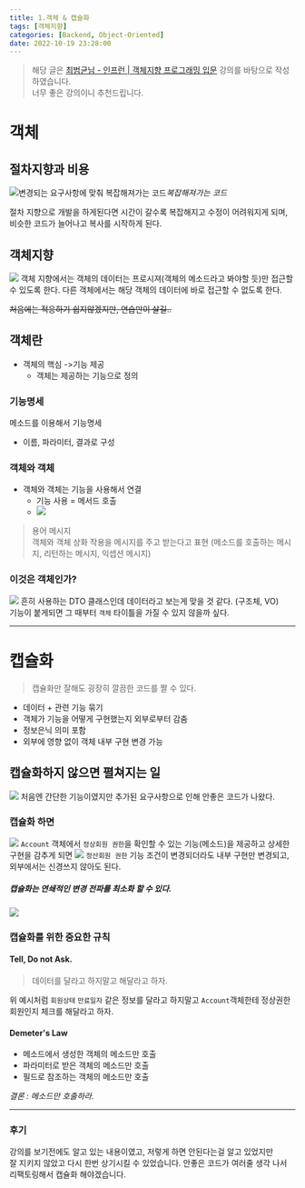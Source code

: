 ```yaml
---
title: 1.객체 & 캡슐화
tags: [객체지향]
categories: [Backend, Object-Oriented]
date: 2022-10-19 23:28:00
---
```


> 해당 글은 [최범균님 - 인프런 | 객체지향 프로그래밍 입문](https://www.inflearn.com/course/%EA%B0%9D%EC%B2%B4-%EC%A7%80%ED%96%A5-%ED%94%84%EB%A1%9C%EA%B7%B8%EB%9E%98%EB%B0%8D-%EC%9E%85%EB%AC%B8/dashboard) 강의를 바탕으로 작성하였습니다.   
> 너무 좋은 강의이니 추천드립니다.

# 객체
## 절차지향과 비용
![변경되는 요구사항에 맞춰 복잡해져가는 코드](/assets/img/Screen%20Shot%202022-10-19%20at%2023.27.02.png)_복잡해져가는 코드_

절차 지향으로 개발을 하게된다면 시간이 갈수록 복잡해지고 수정이 어려워지게 되며, 비슷한 코드가 늘어나고 복사를 시작하게 된다.

## 객체지향

![](/assets/img/Screen%20Shot%202022-10-19%20at%2023.31.40.png)
객체 지향에서는 객체의 데이터는 프로시져(객체의 메소드라고 봐야할 듯)만 접근할 수 있도록 한다.
다른 객체에서는 해당 객체의 데이터에 바로 접근할 수 없도록 한다.

~~처음에는 적응하기 쉽지않겠지만, 연습만이 살길..~~

## 객체란
- 객체의 핵심 ->기능 제공
	- 객체는 제공하는 기능으로 정의

### 기능명세
메소드를 이용해서 기능명세
- 이름, 파라미터, 결과로 구성

### 객체와 객체
- 객체와 객체는 기능을 사용해서 연결
	- 기능 사용 = 메서드 호출
	- ![](/assets/img/Screen%20Shot%202022-10-19%20at%2023.36.38.png)

> 용어 메시지   
> 객체와 객체 상화 작용을 메시지를 주고 받는다고 표현 (메소드를 호출하는 메시지, 리턴하는 메시지, 익셉션 메시지) 

### 이것은 객체인가?
![](/assets/img/Screen%20Shot%202022-10-19%20at%2023.38.58.png)
흔히 사용하는 DTO 클래스인데 데이터라고 보는게 맞을 것 같다. (구조체, VO)   
기능이 붙게되면 그 때부터 `객체` 타이틀을 가질 수 있지 않을까 싶다.

---
# 캡슐화
> 캡슐화만 잘해도 굉장히 깔끔한 코드를 짤 수 있다.

- 데이터  + 관련 기능 묶기
- 객체가 기능을 어떻게 구현했는지 외부로부터 감춤
- 정보은닉 의미 포함
- 외부에 영향 없이 객체 내부 구현 변경 가능

## 캡슐화하지 않으면 펼쳐지는 일
![](/assets/img/Screen%20Shot%202022-10-19%20at%2023.43.34.png)
처음엔 간단한 기능이였지만 추가된 요구사항으로 인해 안좋은 코드가 나왔다.
### 캡슐화 하면
![](/assets/img/Screen%20Shot%202022-10-19%20at%2023.51.18.png)
`Account` 객체에서 `정상회원 권한`을 확인할 수 있는 기능(메소드)을 제공하고 상세한 구현을 감추게 되면 
![](/assets/img/Screen%20Shot%202022-10-19%20at%2023.52.37.png)
`정산회원 권한` 기능 조건이 변경되더라도 내부 구현만 변경되고, 외부에서는 신경쓰지 않아도 된다.

##### 캡슐화는 연쇄적인 변경 전파를 최소화 할 수  있다.
![](/assets/img/Screen%20Shot%202022-10-19%20at%2023.54.40.png)

### 캡슐화를 위한 중요한 규칙
#### Tell, Do not Ask.   
> 데이터를 달라고 하지말고 해달라고 하자. 

위 예시처럼 `회원상태` `만료일자` 같은 정보를 달라고 하지말고 `Account`객체한테 정상권한 회원인지 체크를 해달라고 하자.

#### Demeter's Law
- 메소드에서 생성한 객체의 메소드만 호출
- 파라미터로 받은 객체의 메소드만 호출
- 필드로 참조하는 객체의 메소드만 호출

*결론 : 메소드만 호출하라.*


---
### 후기
강의를 보기전에도 알고 있는 내용이였고, 저렇게 하면 안된다는걸 알고 있었지만   
잘 지키지 않았고 다시 한번 상기시킬 수 있었습니다.
안좋은 코드가 여러줄 생각 나서 리팩토링해서 캡슐화 해야겠습니다.


